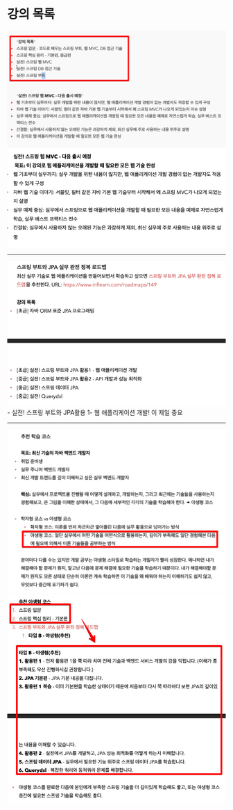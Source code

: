 # 강의 목록

<img src='images/2021-09-22-17-36-28.png' />

<br>

<img src='images/2021-09-22-17-42-04.png' />

---

<img src='images/2021-09-22-17-42-51.png' />
- 실전! 스프링 부트와 JPA활용 1- 웹 애플리케이션 개발! 이 제일 중요

---

<img src='images/2021-09-22-17-47-30.png' />

<br>

<img src='images/2021-09-22-17-50-23.png' />
